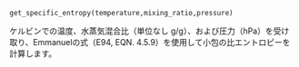 ```
get_specific_entropy(temperature,mixing_ratio,pressure)
```

ケルビンでの温度、水蒸気混合比（単位なし g/g）、および圧力（hPa）を受け取り、Emmanuelの式（E94, EQN. 4.5.9）を使用して小包の比エントロピーを計算します。

